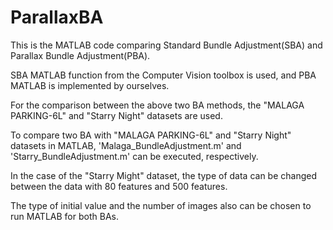 # ParallaxBA

This is the MATLAB code comparing Standard Bundle Adjustment(SBA) and Parallax Bundle Adjustment(PBA). 

SBA MATLAB function from the Computer Vision toolbox is used, and PBA MATLAB is implemented by ourselves. 

For the comparison between the above two BA methods, the "MALAGA PARKING-6L" and "Starry Night" datasets are used.

To compare two BA with "MALAGA PARKING-6L" and "Starry Night" datasets in MATLAB, 'Malaga_BundleAdjustment.m' and 'Starry_BundleAdjustment.m' can be executed, respectively.

In the case of the "Starry Might" dataset, the type of data can be changed between the data with 80 features and 500 features. 

The type of initial value and the number of images also can be chosen to run MATLAB for both BAs.
